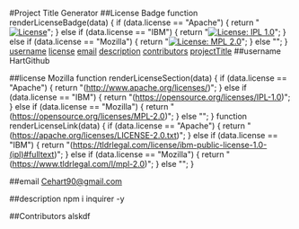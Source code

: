 #Project Title 
  Generator
  ##License Badge
  function renderLicenseBadge(data) {
  if (data.license == "Apache") {
    return "[![License](https://img.shields.io/badge/License-Apache%202.0-blue.svg)](https://opensource.org/licenses/Apache-2.0)";
  } else if (data.license == "IBM") {
    return "[![License: IPL 1.0](https://img.shields.io/badge/License-IPL%201.0-blue.svg)](https://opensource.org/licenses/IPL-1.0)";
  } else if (data.license == "Mozilla") {
    return "[![License: MPL 2.0](https://img.shields.io/badge/License-MPL%202.0-brightgreen.svg)](https://opensource.org/licenses/MPL-2.0)";
  } else "";
}
  [username](#username)
  [license](#license)
  [email](#email)
  [description](#description)
  [contributors](#contributors)
  [projectTitle](#projectTitle)
##username
HartGithub

##license
Mozilla
function renderLicenseSection(data) {
  if (data.license == "Apache") {
    return "(http://www.apache.org/licenses/)";
  } else if (data.license == "IBM") {
    return "(https://opensource.org/licenses/IPL-1.0)";
  } else if (data.license == "Mozilla") {
    return "(https://opensource.org/licenses/MPL-2.0)";
  } else "";
}
function renderLicenseLink(data) {
  if (data.license == "Apache") {
    return "(https://apache.org/licenses/LICENSE-2.0.txt)";
  } else if (data.license == "IBM") {
    return "(https://tldrlegal.com/license/ibm-public-license-1.0-(ipl)#fulltext)";
  } else if (data.license == "Mozilla") {
    return "(https://www.tldrlegal.com/l/mpl-2.0)";
  } else "";
}

##email
Cehart90@gmail.com

##description
npm i inquirer -y

##Contributors
alskdf
